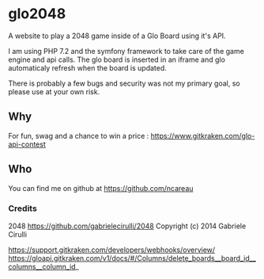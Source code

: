 glo2048
===

A website to play a 2048 game inside of a Glo Board using it's API. 

I am using PHP 7.2 and the symfony framework to take care of the game engine and api calls. The glo board is inserted in an iframe and glo automaticaly refresh when the board is updated.

There is probably a few bugs and security was not my primary goal, so please use at your own risk. 

## Why

For fun, swag and a chance to win a price : https://www.gitkraken.com/glo-api-contest

## Who

You can find me on github at https://github.com/ncareau

### Credits

2048 
https://github.com/gabrielecirulli/2048
Copyright (c) 2014 Gabriele Cirulli


https://support.gitkraken.com/developers/webhooks/overview/
https://gloapi.gitkraken.com/v1/docs/#/Columns/delete_boards__board_id__columns__column_id_
